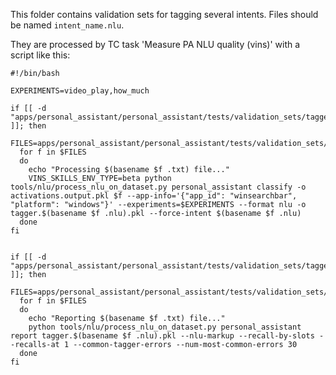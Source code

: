 This folder contains validation sets for tagging several intents. Files should be named `intent_name.nlu`.

They are processed by TC task 'Measure PA NLU quality (vins)' with a script like this:

```
#!/bin/bash

EXPERIMENTS=video_play,how_much

if [[ -d "apps/personal_assistant/personal_assistant/tests/validation_sets/tagger_validation" ]]; then
  FILES=apps/personal_assistant/personal_assistant/tests/validation_sets/tagger_validation/*.nlu
  for f in $FILES
  do
    echo "Processing $(basename $f .txt) file..."
    VINS_SKILLS_ENV_TYPE=beta python tools/nlu/process_nlu_on_dataset.py personal_assistant classify -o activations.output.pkl $f --app-info='{"app_id": "winsearchbar", "platform": "windows"}' --experiments=$EXPERIMENTS --format nlu -o tagger.$(basename $f .nlu).pkl --force-intent $(basename $f .nlu)
  done
fi


if [[ -d "apps/personal_assistant/personal_assistant/tests/validation_sets/tagger_validation" ]]; then
  FILES=apps/personal_assistant/personal_assistant/tests/validation_sets/tagger_validation/*.nlu
  for f in $FILES
  do
    echo "Reporting $(basename $f .txt) file..."
    python tools/nlu/process_nlu_on_dataset.py personal_assistant report tagger.$(basename $f .nlu).pkl --nlu-markup --recall-by-slots --recalls-at 1 --common-tagger-errors --num-most-common-errors 30
  done
fi
```
